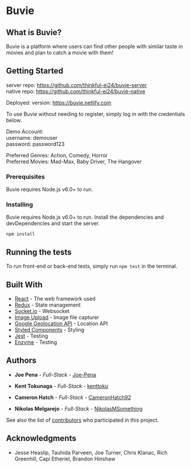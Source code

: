 # Buvie

## What is Buvie?

Buvie is a platform where users can find other people with similar taste in movies and plan to catch a movie with them!

## Getting Started
server repo: https://github.com/thinkful-ei24/buvie-server  
native repo: https://github.com/thinkful-ei24/buvie-native

Deployed: version: https://buvie.netlify.com

To use Buvie without needing to register, simply log in with the credentials below.

Demo Account:   
  username: demouser  
  password: password123  
  
  Preferred Genres: Action, Comedy, Horror  
  Preferred Movies: Mad-Max, Baby Driver, The Hangover  

### Prerequisites

Buvie requires Node.js v6.0+ to run.

### Installing
Buvie requires Node.js v6.0+ to run.
Install the dependencies and devDependencies and start the server.

```
npm install
```

## Running the tests

To run front-end or back-end tests, simply run `npm test` in the terminal.

## Built With

* [React](https://reactjs.org/) - The web framework used
* [Redux](https://redux.js.org/) - State management
* [Socket.io](https://socket.io/) - Websocket
* [Image Upload](https://www.npmjs.com/package/react-images-upload) - Image file capturer
* [Google Geolocation API](https://developers.google.com/maps/documentation/geolocation/intro) - Location API
* [Styled Components](https://www.styled-components.com/) - Styling
* [Jest](https://jestjs.io/) - Testing
* [Enzyme](https://airbnb.io/enzyme/) - Testing

## Authors

* **Joe Pena** - *Full-Stack* - [Joe-Pena](https://github.com/Joe-Pena)

* **Kent Tokunaga** - *Full-Stack* - [kenttoku](https://github.com/kenttoku)

* **Cameron Hatch** - *Full-Stack* - [CameronHatch92](https://github.com/CameronHatch92)

* **Nikolas Melgarejo** - *Full-Stack* - [NikolasMSomething](https://github.com/NikolasMsomething)

See also the list of [contributors](https://github.com/thinkful-ei24/buvie-client/graphs/contributors) who participated in this project.

## Acknowledgments

* Jesse Heaslip, Tauhida Parveen, Joe Turner, Chris Klanac, Rich Greenhill, Capi Etheriel, Brandon Hinshaw
